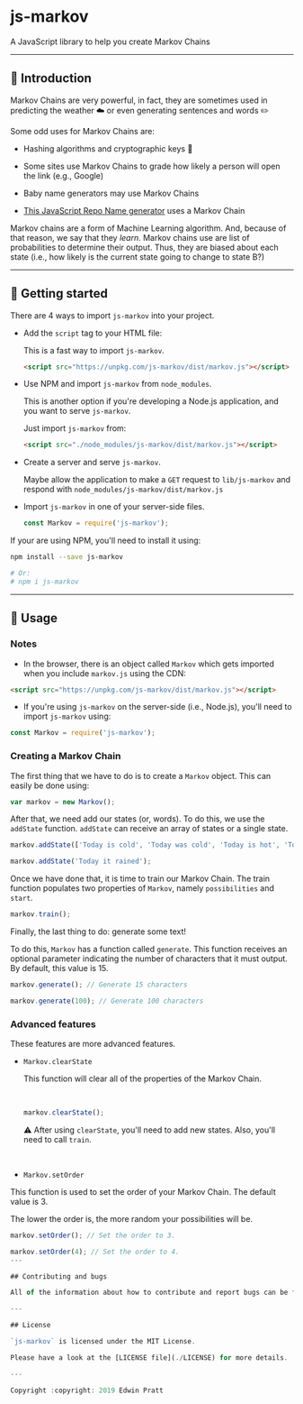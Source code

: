 # js-markov

A JavaScript library to help you create Markov Chains

---

## :beginner: Introduction

Markov Chains are very powerful, in fact, they are sometimes used in predicting the weather :cloud: or even generating sentences and words :pencil2:

Some odd uses for Markov Chains are:

* Hashing algorithms and cryptographic keys :key:

* Some sites use Markov Chains to grade how likely a person will open the link (e.g., Google)

* Baby name generators may use Markov Chains

* [This JavaScript Repo Name generator](https://mrsharpoblunto.github.io/foswig.js/) uses a Markov Chain

Markov chains are a form of Machine Learning algorithm. And, because of that reason, we say that they *learn*. Markov chains use are list of probabilities to determine their output. Thus, they are biased about each state (i.e., how likely is the current state going to change to state B?)

---

## :muscle: Getting started

There are 4 ways to import `js-markov` into your project.

- Add the `script` tag to your HTML file:

  This is a fast way to import `js-markov`.

  ```html
  <script src="https://unpkg.com/js-markov/dist/markov.js"></script>
  ```

- Use NPM and import `js-markov` from `node_modules`.

  This is another option if you're developing a Node.js application, and you want to serve `js-markov`.

  Just import `js-markov` from:

  ```html
  <script src="./node_modules/js-markov/dist/markov.js"></script>

- Create a server and serve `js-markov`.

  Maybe allow the application to make a `GET` request to `lib/js-markov` and respond with `node_modules/js-markov/dist/markov.js`

- Import `js-markov` in one of your server-side files.

  ```javascript
  const Markov = require('js-markov');
  ```

If your are using NPM, you'll need to install it using:

```bash
npm install --save js-markov

# Or:
# npm i js-markov
```

---

## :rocket: Usage

### Notes

- In the browser, there is an object called `Markov` which gets imported when you include `markov.js` using the CDN:

```html
<script src="https://unpkg.com/js-markov/dist/markov.js"></script>
```

- If you're using `js-markov` on the server-side (i.e., Node.js), you'll need to import `js-markov` using:

```javascript
const Markov = require('js-markov');
```

### Creating a Markov Chain

The first thing that we have to do is to create a `Markov` object. This can easily be done using:

```javascript
var markov = new Markov();
```

After that, we need add our states (or, words). To do this, we use the `addState` function. `addState` can receive an array of states or a single state.

```javascript
markov.addState(['Today is cold', 'Today was cold', 'Today is hot', 'Today was hot']);

markov.addState('Today it rained');
```

Once we have done that, it is time to train our Markov Chain. The train function populates two properties of `Markov`, namely `possibilities` and `start`.

```javascript
markov.train();
```

Finally, the last thing to do: generate some text!

To do this, `Markov` has a function called `generate`. This function receives an optional parameter indicating the number of characters that it must output. By default, this value is 15.

```javascript
markov.generate(); // Generate 15 characters

markov.generate(100); // Generate 100 characters
```

### Advanced features

These features are more advanced features.

- `Markov.clearState`
  
  This function will clear all of the properties of the Markov Chain.
  
  <br>

  ```javascript
  markov.clearState();
  ```

  :warning: After using `clearState`, you'll need to add new states. Also, you'll need to call `train`.

<br>

- `Markov.setOrder`

This function is used to set the order of your Markov Chain. The default value is 3.

The lower the order is, the more random your possibilities will be.

```javascript
markov.setOrder(); // Set the order to 3.

markov.setOrder(4); // Set the order to 4.
---

## Contributing and bugs

All of the information about how to contribute and report bugs can be found [here](./CONTRIBUTING.md).

---

## License

`js-markov` is licensed under the MIT License.

Please have a look at the [LICENSE file](./LICENSE) for more details.

---

Copyright :copyright: 2019 Edwin Pratt
